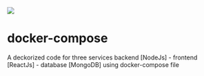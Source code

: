 <img src="https://quintagroup.com/cms/technology/Images/docker-compose-button.jpg">




# docker-compose
A deckorized code for three services backend [NodeJs] - frontend [ReactJs] - database [MongoDB] using docker-compose file 
